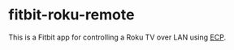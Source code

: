 # fitbit-roku-remote

This is a Fitbit app for controlling a Roku TV over LAN using [ECP](https://developer.roku.com/docs/developer-program/debugging/external-control-api.md).
